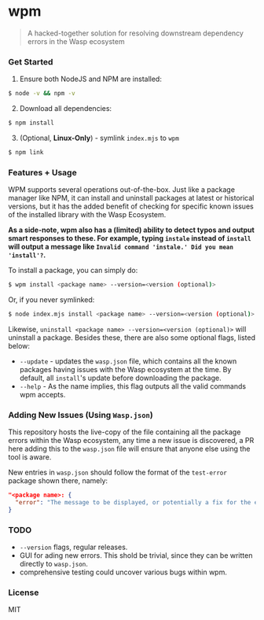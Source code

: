 # wpm
> A hacked-together solution for resolving downstream dependency errors in the Wasp ecosystem


### Get Started
1. Ensure both NodeJS and NPM are installed:
```bash
$ node -v && npm -v
```
2. Download all dependencies:
```bash
$ npm install
```
3. (Optional, **Linux-Only**) - symlink ``index.mjs`` to ``wpm``
```bash
$ npm link
```


### Features + Usage
WPM supports several operations out-of-the-box. Just like a package manager like NPM, it can install and uninstall packages at latest or historical versions, but it has the added benefit of checking for specific known issues of the installed library with the Wasp Ecosystem. 

__As a side-note, wpm also has a (limited) ability to detect typos and output smart responses to these. For example, typing ``instale`` instead of ``install`` will output a message like ``Invalid command 'instale.' Did you mean 'install'?``.__

To install a package, you can simply do:
```bash
$ wpm install <package name> --version=<version (optional)>
```
Or, if you never symlinked:
```bash
$ node index.mjs install <package name> --version=<version (optional)>
```

Likewise, ``uninstall <package name> --version=<version (optional)>`` will uninstall a package. Besides these, there are also some optional flags, listed below:
 - ``--update`` - updates the ``wasp.json`` file, which contains all the known packages having issues with the Wasp ecosystem at the time. By default, all ``install``'s update before downloading the package.
 - ``--help`` - As the name implies, this flag outputs all the valid commands wpm accepts.


### Adding New Issues (Using ``Wasp.json``)
This repository hosts the live-copy of the file containing all the package errors within the Wasp ecosystem, any time a new issue is discovered, a PR here adding this to the ``wasp.json`` file will ensure that anyone else using the tool is aware.

New entries in ``wasp.json`` should follow the format of the ``test-error`` package shown there, namely:
```json
"<package name>: {
  "error": "The message to be displayed, or potentially a fix for the error (e.g., use @v2.0.0 in install)"
}
```


### TODO
 - ``--version`` flags, regular releases.
 - GUI for ading new errors. This shold be trivial, since they can be written directly to ``wasp.json``.
 - comprehensive testing could uncover various bugs within wpm.


### License
MIT
